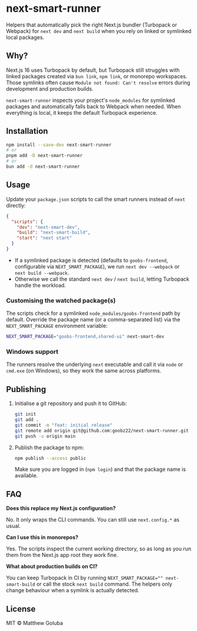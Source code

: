 # next-smart-runner

Helpers that automatically pick the right Next.js bundler (Turbopack or Webpack) for `next dev` and `next build` when you rely on linked or symlinked local packages.

## Why?

Next.js 16 uses Turbopack by default, but Turbopack still struggles with linked packages created via `bun link`, `npm link`, or monorepo workspaces. Those symlinks often cause `Module not found: Can't resolve` errors during development and production builds.

`next-smart-runner` inspects your project's `node_modules` for symlinked packages and automatically falls back to Webpack when needed. When everything is local, it keeps the default Turbopack experience.

## Installation

```bash
npm install --save-dev next-smart-runner
# or
pnpm add -D next-smart-runner
# or
bun add -d next-smart-runner
```

## Usage

Update your `package.json` scripts to call the smart runners instead of `next` directly:

```json
{
  "scripts": {
    "dev": "next-smart-dev",
    "build": "next-smart-build",
    "start": "next start"
  }
}
```

- If a symlinked package is detected (defaults to `goobs-frontend`, configurable via `NEXT_SMART_PACKAGE`), we run `next dev --webpack` or `next build --webpack`.
- Otherwise we call the standard `next dev` / `next build`, letting Turbopack handle the workload.

### Customising the watched package(s)

The scripts check for a symlinked `node_modules/goobs-frontend` path by default. Override the package name (or a comma-separated list) via the `NEXT_SMART_PACKAGE` environment variable:

```bash
NEXT_SMART_PACKAGE="goobs-frontend,shared-ui" next-smart-dev
```

### Windows support

The runners resolve the underlying `next` executable and call it via `node` or `cmd.exe` (on Windows), so they work the same across platforms.

## Publishing

1. Initialise a git repository and push it to GitHub:

   ```bash
   git init
   git add .
   git commit -m "feat: initial release"
   git remote add origin git@github.com:goobz22/next-smart-runner.git
   git push -u origin main
   ```

2. Publish the package to npm:

   ```bash
   npm publish --access public
   ```

   Make sure you are logged in (`npm login`) and that the package name is available.

## FAQ

**Does this replace my Next.js configuration?**

No. It only wraps the CLI commands. You can still use `next.config.*` as usual.

**Can I use this in monorepos?**

Yes. The scripts inspect the current working directory, so as long as you run them from the Next.js app root they work fine.

**What about production builds on CI?**

You can keep Turbopack in CI by running `NEXT_SMART_PACKAGE="" next-smart-build` or call the stock `next build` command. The helpers only change behaviour when a symlink is actually detected.

## License

MIT © Matthew Goluba

